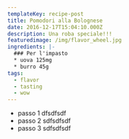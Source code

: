 ```yaml
---
templateKey: recipe-post
title: Pomodori alla Bolognese
date: 2016-12-17T15:04:10.000Z
description: Una roba speciale!!!
featuredimage: /img/flavor_wheel.jpg
ingredients: |-
  ### Per l'impasto
  * uova 125mg
  * burro 45g
tags:
  - flavor
  - tasting
  - wow
---
```


* passo 1 dfsdfsdf 
* passo 2 sdfsdfsdf 
* passo 3 sdfsdfsdf 
